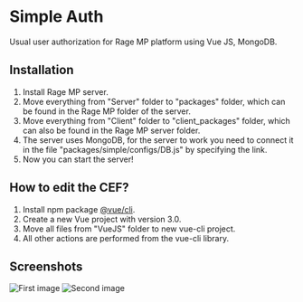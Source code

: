 # Simple Auth
Usual user authorization for Rage MP platform using Vue JS, MongoDB. 
## Installation
1. Install Rage MP server.
2. Move everything from "Server" folder to "packages" folder, which can be found in the Rage MP folder of the server.
3. Move everything from "Client" folder to "client_packages" folder, which can also be found in the Rage MP server folder.
4. The server uses MongoDB, for the server to work you need to connect it in the file "packages/simple/configs/DB.js" by specifying the link.
5. Now you can start the server!
## How to edit the CEF?
1. Install npm package [@vue/cli](https://cli.vuejs.org/).
2. Create a new Vue project with version 3.0.
3. Move all files from "VueJS" folder to new vue-cli project.
4. All other actions are performed from the vue-cli library.
## Screenshots
![First image](https://i.imgur.com/8XnNQvl.png)
![Second image](https://i.imgur.com/tF0WpfG.png)
